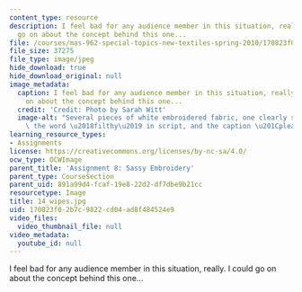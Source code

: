 ```yaml
---
content_type: resource
description: I feel bad for any audience member in this situation, really. I could
  go on about the concept behind this one...
file: /courses/mas-962-special-topics-new-textiles-spring-2010/170823f02b7c9822cd04ad8f484524e9_14_wipes.jpg
file_size: 37275
file_type: image/jpeg
hide_download: true
hide_download_original: null
image_metadata:
  caption: I feel bad for any audience member in this situation, really. I could go
    on about the concept behind this one...
  credit: 'Credit: Photo by Sarah Witt'
  image-alt: "Several pieces of white embroidered fabric, one clearly showing with\
    \ the word \u2018filthy\u2019 in script, and the caption \u201Cplease, take one.\u201D"
learning_resource_types:
- Assignments
license: https://creativecommons.org/licenses/by-nc-sa/4.0/
ocw_type: OCWImage
parent_title: 'Assignment 8: Sassy Embroidery'
parent_type: CourseSection
parent_uid: 891a99d4-fcaf-19e8-22d2-df7dbe9b21cc
resourcetype: Image
title: 14_wipes.jpg
uid: 170823f0-2b7c-9822-cd04-ad8f484524e9
video_files:
  video_thumbnail_file: null
video_metadata:
  youtube_id: null
---
```

I feel bad for any audience member in this situation, really. I could go on about the concept behind this one...